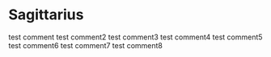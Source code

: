 # Sagittarius
  test comment
  test comment2
  test comment3
  test comment4
  test comment5
  test comment6
  test comment7
  test comment8
